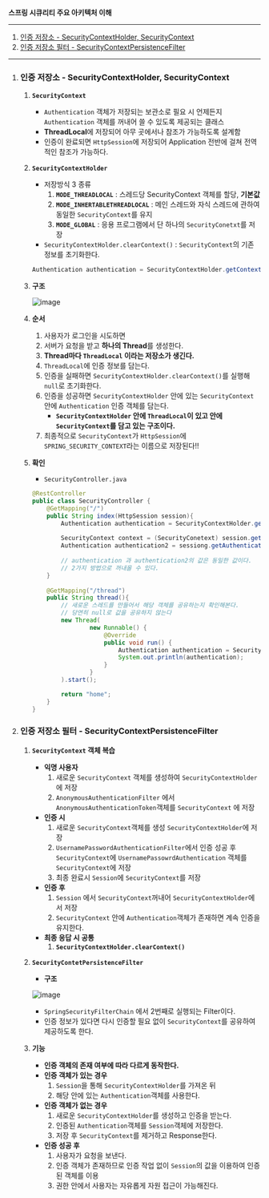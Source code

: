 **스프링 시큐리티 주요 아키텍처 이해**

----

1. [인증 저장소 - SecurityContextHolder, SecurityContext](#인증-저장소---SecurityContextHolder,-SecurityContext)
2. [인증 저장소 필터 - SecurityContextPersistenceFilter](#인증-저장소-필터---SecurityContextPersistenceFilter)

---

1. ### 인증 저장소 - SecurityContextHolder, SecurityContext

	1. **`SecurityContext`**

		* `Authentication` 객체가 저장되는 보관소로 필요 시 언제든지 `Authentication` 객체를 꺼내어 쓸 수 있도록 제공되는 클래스
		* **ThreadLocal**에 저장되어 아무 곳에서나 참조가 가능하도록 설계함
		* 인증이 완료되면 `HttpSession`에 저장되어 Application 전반에 걸쳐 전역적인 참조가 가능하다.

	2. **`SecurityContextHolder`**

		* 저장방식 3 종류
			1. **`MODE_THREADLOCAL`** : 스레드당 SecurityContext 객체를 할당, **기본값**
			2. **`MODE_INHERTABLETHREADLOCAL`** : 메인 스레드와 자식 스레드에 관하여 동일한 `SecurityContext`를 유지
			3. **`MODE_GLOBAL`** : 응용 프로그램에서 단 하나의 `SecurityConetxt`를 저장
		* `SecurityContextHolder.clearContext()` : `SecurityContext`의 기존 정보를 초기화한다.

		```java
		Authentication authentication = SecurityContextHolder.getContext().getAuthentication();
		```

	3. **구조**

		![image](https://user-images.githubusercontent.com/52272332/98209353-1b599f80-1f82-11eb-9550-dad58c50add0.png)

	4. **순서**

		1. 사용자가 로그인을 시도하면
		2. 서버가 요청을 받고 **하나의 Thread**를 생성한다.
		3. **Thread마다 `ThreadLocal` 이라는 저장소가 생긴다.**
		4. `ThreadLocal`에 인증 정보를 담는다.
		5. 인증을 실패하면 `SecurityContextHolder.clearContext()`를 실행해 `null`로 초기화한다.
		6. 인증을 성공하면 `SecurityContextHolder` 안에 있는 `SecurityContext` 안에 `Authentication` 인증 객체를 담는다.
			* **`SecurityContextHolder` 안에 `ThreadLocal`이 있고 안에 `SecurityContext`를 담고 있는 구조이다.**
		7. 최종적으로 `SecurityContext`가 `HttpSession`에 `SPRING_SECURITY_CONTEXT`라는 이름으로 저장된다!!

	5. **확인**

		* `SecurityController.java`

		```java
		@RestController
		public class SecurityController {
		    @GetMapping("/")
		    public String index(HttpSession session){
		        Authentication authentication = SecurityContextHolder.getContext().getAuthentication();
		        
		        SecurityContext context = (SecurityConetext) session.getAttribute(HttpSessionSecurityRepository.SPRING_CONTEXT_KEY);
		        Authentication authentication2 = sessiong.getAuthentication();
		        
		        // authentication 과 authentication2의 값은 동일한 값이다.
		        // 2가지 방법으로 꺼내올 수 있다. 
		    }
		    
		    @GetMapping("/thread")
		    public String thread(){
				// 새로운 스레드를 만들어서 해당 객체를 공유하는지 확인해본다.
		        // 당연히 null로 값을 공유하지 않는다
		        new Thread(
		                new Runnable() {
		                    @Override
		                    public void run() {
		                        Authentication authentication = SecurityContextHolder.getContext().getAuthentication();
		                        System.out.println(authentication);
		                    }
		                }
		        ).start(); 
		
		        return "home";
		    }
		}
		```

2. ### 인증 저장소 필터 - SecurityContextPersistenceFilter

	1. **`SecurityContext` 객체 복습**

		* **익명 사용자**
			1. 새로운 `SecurityContext` 객체를 생성하여 `SecurityContextHolder`에 저장
			2. `AnonymousAuthenticationFilter` 에서 `AnonymousAuthenticationToken`객체를 `SecurityContext` 에 저장
		* **인증 시**
			1. 새로운 `SecurityContext`객체를 생성 `SecurityContextHolder`에 저장
			2. `UsernamePasswordAuthenticationFilter`에서 인증 성공 후 `SecurityContext`에 `UsernamePassowrdAuthentication` 객체를 `SecurityContext`에 저장
			3. 최종 완료시 `Session`에 `SecurityContext`를 저장
		* **인증 후**
			1. `Session` 에서 `SecurityContext`꺼내어 `SecurityContextHolder`에서 저장
			2. `SecurityContext` 안에 `Authentication`객체가 존재하면 계속 인증을 유지한다.
		* **최종 응답 시 공통**
			1. **`SecurityContextHolder.clearContext()`**

	2. **`SecurityContetPersistenceFilter`**

		* **구조**

		![image](https://user-images.githubusercontent.com/52272332/98215195-d6863680-1f8a-11eb-915c-521b91b38fca.png)

		* `SpringSecurityFilterChain` 에서 2번째로 실행되는 Filter이다.
		* 인증 정보가 있다면 다시 인증할 필요 없이 `SecurityContext`를 공유하여 제공하도록 한다.

	3. **기능**

		* **인증 객체의 존재 여부에 따라 다르게 동작한다.**
		* **인증 객체가 있는 경우**
			1. `Session`을 통해 `SecurityContextHolder`를 가져온 뒤 
			2. 해당 안에 있는 `Authentication`객체를 사용한다.
		* **인증 객체가 없는 경우**
			1. 새로운 `SecurityContextHolder`를 생성하고 인증을 받는다.
			2. 인증된 `Authentication`객체를 `Session`객체에 저장한다.
			3. 저장 후 `SecurityContext`를 제거하고 Response한다.
		* **인증 성공 후**
			1. 사용자가 요청을 보낸다.
			2. 인증 객체가 존재하므로 인증 작업 없이 `Session`의 값을 이용하여 인증된 객체를 이용
			3. 권한 안에서 사용자는 자유롭게 자원 접근이 가능해진다. 